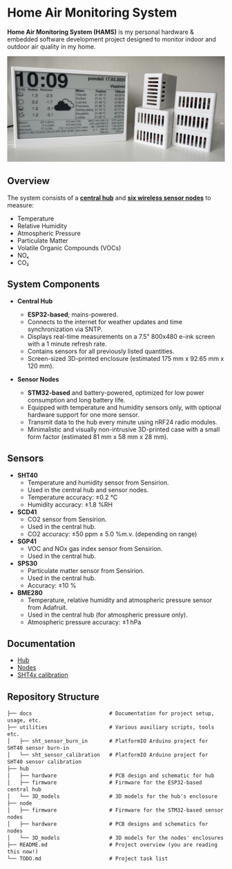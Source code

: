 # Home Air Monitoring System

**Home Air Monitoring System (HAMS)** is my personal hardware & embedded software development project designed to monitor indoor and outdoor air quality in my home.

![HAMS hub and nodes](./docs/images/HAMS_hub_nodes_small.JPG)

## Overview

The system consists of a [**central hub**](./docs/hub.md) and [**six wireless sensor nodes**](./docs/node.md) to measure:

- Temperature
- Relative Humidity
- Atmospheric Pressure
- Particulate Matter
- Volatile Organic Compounds (VOCs)
- NOₓ
- CO₂

## System Components

- **Central Hub**
   - **ESP32-based**; mains-powered.
   - Connects to the internet for weather updates and time synchronization via SNTP.
   - Displays real-time measurements on a 7.5" 800x480 e-ink screen with a 1 minute refresh rate.
   - Contains sensors for all previously listed quantities.
   - Screen-sized 3D-printed enclosure (estimated 175 mm x 92.65 mm x 120 mm).

- **Sensor Nodes**
   - **STM32-based** and battery-powered, optimized for low power consumption and long battery life.
   - Equipped with temperature and humidity sensors only, with optional hardware support for one more sensor.
   - Transmit data to the hub every minute using nRF24 radio modules.
   - Minimalistic and visually non-intrusive 3D-printed case with a small form factor (estimated 81 mm x 58 mm x 28 mm).

## Sensors

- **SHT40**
   - Temperature and humidity sensor from Sensirion.
   - Used in the central hub and sensor nodes.
   - Temperature accuracy: ±0.2 °C
   - Humidity accuracy: ±1.8 %RH
- **SCD41**
   - CO2 sensor from Sensirion.
   - Used in the central hub.
   - CO2 accuracy: ±50 ppm ± 5.0 %m.v. (depending on range)
- **SGP41**
   - VOC and NOx gas index sensor from Sensirion.
   - Used in the central hub.
- **SPS30**
   - Particulate matter sensor from Sensirion.
   - Used in the central hub.
   - Accuracy: ±10 %
- **BME280**
   - Temperature, relative humidity and atmospheric pressure sensor from Adafruit.
   - Used in the central hub (for atmospheric pressure only).
   - Atmospheric pressure accuracy: ±1 hPa

## Documentation

- [Hub](./docs/hub.md)
- [Nodes](./docs/node.md)
- [SHT4x calibration](./docs/sht4x_calibration.md)

## Repository Structure

```plaintext
├── docs                         # Documentation for project setup, usage, etc.
├── utilities                    # Various auxiliary scripts, tools etc.
│   ├── sht_sensor_burn_in       # PlatformIO Arduino project for SHT40 sensor burn-in
│   └── sht_sensor_calibration   # PlatformIO Arduino project for SHT40 sensor calibration
├── hub
│   ├── hardware                 # PCB design and schematic for hub
│   ├── firmware                 # Firmware for the ESP32-based central hub
│   └── 3D_models                # 3D models for the hub's enclosure
├── node
│   ├── firmware                 # Firmware for the STM32-based sensor nodes
│   ├── hardware                 # PCB designs and schematics for nodes
│   └── 3D_models                # 3D models for the nodes' enclosures
├── README.md                    # Project overview (you are reading this now!)
└── TODO.md                      # Project task list